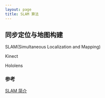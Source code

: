 ```yaml
---
layout: page
title: SLAM 算法
---
```


<!---
版本    日期    作者    描述
v1.0    2019.06.18  lous    文件创建

-->

## 同步定位与地图构建

SLAM(Simultaneous Localization and Mapping) 

Kinect

Hololens




### 参考

[SLAM 简介](https://www.jianshu.com/p/eb25bd481475)